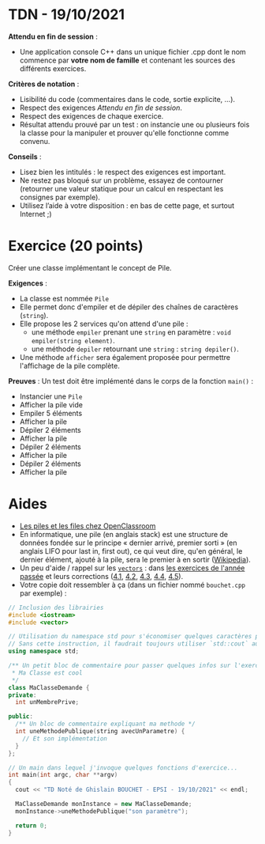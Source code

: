 # TDN - 19/10/2021

**Attendu en fin de session** :
* Une application console C++ dans un unique fichier .cpp dont le nom commence par **votre nom de famille** et contenant les sources des différents exercices.

**Critères de notation** :
* Lisibilité du code (commentaires dans le code, sortie explicite, …).
* Respect des exigences *Attendu en fin de session*.
* Respect des exigences de chaque exercice.
* Résultat attendu prouvé par un test : on instancie une ou plusieurs fois la classe pour la manipuler et prouver qu'elle fonctionne comme convenu.

**Conseils** :
* Lisez bien les intitulés : le respect des exigences est important.
* Ne restez pas bloqué sur un problème, essayez de contourner (retourner une valeur statique pour un calcul en respectant les consignes par exemple).
* Utilisez l’aide à votre disposition : en bas de cette page, et surtout Internet ;)

# Exercice (20 points)
Créer une classe implémentant le concept de Pile.

**Exigences** :
* La classe est nommée `Pile`
* Elle permet donc d'empiler et de dépiler des chaînes de caractères (`string`).
* Elle propose les 2 services qu'on attend d'une pile :
  * une méthode `empiler` prenant une `string` en paramètre : `void empiler(string element)`.
  * une méthode `depiler` retournant une `string` : `string depiler()`.
* Une méthode `afficher` sera également proposée pour permettre l'affichage de la pile complète.

**Preuves** :
Un test doit être implémenté dans le corps de la fonction `main()` :
* Instancier une `Pile`
* Afficher la pile vide
* Empiler 5 éléments
* Afficher la pile
* Dépiler 2 éléments
* Afficher la pile
* Dépiler 2 éléments
* Afficher la pile
* Dépiler 2 éléments
* Afficher la pile


# Aides
* [Les piles et les files chez OpenClassroom](https://openclassrooms.com/fr/courses/19980-apprenez-a-programmer-en-c/19868-les-piles-et-les-files)
* En informatique, une pile (en anglais stack) est une structure de données fondée sur le principe « dernier arrivé, premier sorti » (en anglais LIFO pour last in, first out), ce qui veut dire, qu'en général, le dernier élément, ajouté à la pile, sera le premier à en sortir ([Wikipedia](https://fr.wikipedia.org/wiki/Pile_(informatique))).
* Un peu d'aide / rappel sur les [`vectors`](https://fr.cppreference.com/w/cpp/container/vector) : dans [les exercices de l'année passée](https://github.com/GBO/epsi-cplusplus/blob/master/exercices/4.Vector.md) et leurs corrections ([4.1](https://github.com/GBO/epsi-cplusplus/blob/master/2021/B1/exercice_4.1.cpp), [4.2](https://github.com/GBO/epsi-cplusplus/blob/master/2021/B1/exercice_4.2.cpp), [4.3](https://github.com/GBO/epsi-cplusplus/blob/master/2021/B1/exercice_4.3.cpp), [4.4](https://github.com/GBO/epsi-cplusplus/blob/master/2021/B1/exercice_4.4.cpp), [4.5](https://github.com/GBO/epsi-cplusplus/blob/master/2021/B1/exercice_4.5.cpp)).
* Votre copie doit ressembler à ça (dans un fichier nommé `bouchet.cpp` par exemple) :

```c++
// Inclusion des librairies
#include <iostream>
#include <vector>

// Utilisation du namespace std pour s'économiser quelques caractères plus bas.
// Sans cette instruction, il faudrait toujours utiliser `std::cout` au lieu de `cout`
using namespace std;

/** Un petit bloc de commentaire pour passer quelques infos sur l'exercice
 * Ma Classe est cool
 */
class MaClasseDemande {
private:
  int unMembrePrive;

public:
  /** Un bloc de commentaire expliquant ma methode */
  int uneMethodePublique(string avecUnParametre) {
    // Et son implémentation
  }
};

// Un main dans lequel j'invoque quelques fonctions d'exercice...
int main(int argc, char **argv)
{
  cout << "TD Noté de Ghislain BOUCHET - EPSI - 19/10/2021" << endl;

  MaClasseDemande monInstance = new MaClasseDemande;
  monInstance->uneMethodePublique("son paramètre");

  return 0;
}
```
